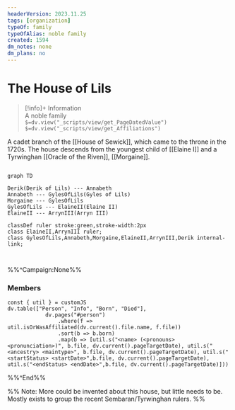 ```yaml
---
headerVersion: 2023.11.25
tags: [organization]
typeOf: family
typeOfAlias: noble family
created: 1594
dm_notes: none
dm_plans: no
---
```

# The House of Lils
>[!info]+ Information  
> A noble family  
> `$=dv.view("_scripts/view/get_PageDatedValue")`  
> `$=dv.view("_scripts/view/get_Affiliations")`

A cadet branch of the [[House of Sewick]], which came to the throne in the 1720s. The house descends from the youngest child of [[Elaine I]] and a Tyrwinghan [[Oracle of the Riven]], [[Morgaine]].

```mermaid 

graph TD

Derik(Derik of Lils) --- Annabeth
Annabeth --- GylesOfLils(Gyles of Lils)
Morgaine --- GylesOfLils
GylesOfLils --- ElaineII(Elaine II)
ElaineII --- ArrynIII(Arryn III)

classDef ruler stroke:green,stroke-width:2px
class ElaineII,ArrynIII ruler;
class GylesOfLils,Annabeth,Morgaine,ElaineII,ArrynIII,Derik internal-link;



```


%%^Campaign:None%%
### Members

```dataviewjs
const { util } = customJS
dv.table(["Person", "Info", "Born", "Died"], 
			dv.pages("#person")
				.where(f => util.isOrWasAffiliated(dv.current().file.name, f.file))
				.sort(b => b.born)
				.map(b => [util.s("<name> (<pronouns> <pronunciation>)", b.file, dv.current().pageTargetDate), util.s("<ancestry> <maintype>", b.file, dv.current().pageTargetDate), util.s("<startStatus> <startDate>",b.file, dv.current().pageTargetDate), util.s("<endStatus> <endDate>",b.file, dv.current().pageTargetDate)]))
```
%%^End%%

%% Note: More could be invented about this house, but little needs to be. Mostly exists to group the recent Sembaran/Tyrwinghan rulers. %%